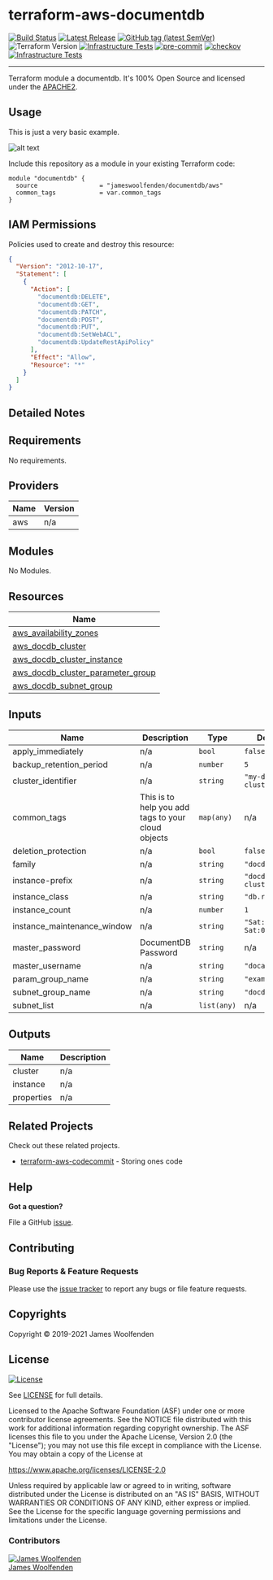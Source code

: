 # terraform-aws-documentdb

[![Build Status](https://github.com/JamesWoolfenden/terraform-aws-documentdb/workflows/Verify%20and%20Bump/badge.svg?branch=master)](https://github.com/JamesWoolfenden/terraform-aws-documentdb)
[![Latest Release](https://img.shields.io/github/release/JamesWoolfenden/terraform-aws-documentdb.svg)](https://github.com/JamesWoolfenden/terraform-aws-documentdb/releases/latest)
[![GitHub tag (latest SemVer)](https://img.shields.io/github/tag/JamesWoolfenden/terraform-aws-documentdb.svg?label=latest)](https://github.com/JamesWoolfenden/terraform-aws-documentdb/releases/latest)
![Terraform Version](https://img.shields.io/badge/tf-%3E%3D0.14.0-blue.svg)
[![Infrastructure Tests](https://www.bridgecrew.cloud/badges/github/JamesWoolfenden/terraform-aws-documentdb/cis_aws)](https://www.bridgecrew.cloud/link/badge?vcs=github&fullRepo=JamesWoolfenden%2Fterraform-aws-documentdb&benchmark=CIS+AWS+V1.2)
[![pre-commit](https://img.shields.io/badge/pre--commit-enabled-brightgreen?logo=pre-commit&logoColor=white)](https://github.com/pre-commit/pre-commit)
[![checkov](https://img.shields.io/badge/checkov-verified-brightgreen)](https://www.checkov.io/)
[![Infrastructure Tests](https://www.bridgecrew.cloud/badges/github/jameswoolfenden/terraform-aws-documentdb/general)](https://www.bridgecrew.cloud/link/badge?vcs=github&fullRepo=JamesWoolfenden%2Fterraform-aws-documentdb&benchmark=INFRASTRUCTURE+SECURITY)

---

Terraform module a documentdb. It's 100% Open Source and licensed under the [APACHE2](LICENSE).

## Usage

This is just a very basic example.

![alt text](./diagram/documentdb.png)

Include this repository as a module in your existing Terraform code:

```hcl
module "documentdb" {
  source                 = "jameswoolfenden/documentdb/aws"
  common_tags            = var.common_tags
}
```

## IAM Permissions

Policies used to create and destroy this resource:

```json
{
  "Version": "2012-10-17",
  "Statement": [
    {
      "Action": [
        "documentdb:DELETE",
        "documentdb:GET",
        "documentdb:PATCH",
        "documentdb:POST",
        "documentdb:PUT",
        "documentdb:SetWebACL",
        "documentdb:UpdateRestApiPolicy"
      ],
      "Effect": "Allow",
      "Resource": "*"
    }
  ]
}
```

## Detailed Notes

<!-- BEGINNING OF PRE-COMMIT-TERRAFORM DOCS HOOK -->
## Requirements

No requirements.

## Providers

| Name | Version |
|------|---------|
| aws | n/a |

## Modules

No Modules.

## Resources

| Name |
|------|
| [aws_availability_zones](https://registry.terraform.io/providers/hashicorp/aws/latest/docs/data-sources/availability_zones) |
| [aws_docdb_cluster](https://registry.terraform.io/providers/hashicorp/aws/latest/docs/resources/docdb_cluster) |
| [aws_docdb_cluster_instance](https://registry.terraform.io/providers/hashicorp/aws/latest/docs/resources/docdb_cluster_instance) |
| [aws_docdb_cluster_parameter_group](https://registry.terraform.io/providers/hashicorp/aws/latest/docs/resources/docdb_cluster_parameter_group) |
| [aws_docdb_subnet_group](https://registry.terraform.io/providers/hashicorp/aws/latest/docs/resources/docdb_subnet_group) |

## Inputs

| Name | Description | Type | Default | Required |
|------|-------------|------|---------|:--------:|
| apply\_immediately | n/a | `bool` | `false` | no |
| backup\_retention\_period | n/a | `number` | `5` | no |
| cluster\_identifier | n/a | `string` | `"my-docdb-cluster"` | no |
| common\_tags | This is to help you add tags to your cloud objects | `map(any)` | n/a | yes |
| deletion\_protection | n/a | `bool` | `false` | no |
| family | n/a | `string` | `"docdb3.6"` | no |
| instance-prefix | n/a | `string` | `"docdb-cluster-demo"` | no |
| instance\_class | n/a | `string` | `"db.r5.large"` | no |
| instance\_count | n/a | `number` | `1` | no |
| instance\_maintenance\_window | n/a | `string` | `"Sat:00:00-Sat:03:00"` | no |
| master\_password | DocumentDB Password | `string` | n/a | yes |
| master\_username | n/a | `string` | `"docadmin"` | no |
| param\_group\_name | n/a | `string` | `"examplea"` | no |
| subnet\_group\_name | n/a | `string` | `"docdb"` | no |
| subnet\_list | n/a | `list(any)` | n/a | yes |

## Outputs

| Name | Description |
|------|-------------|
| cluster | n/a |
| instance | n/a |
| properties | n/a |
<!-- END OF PRE-COMMIT-TERRAFORM DOCS HOOK -->

## Related Projects

Check out these related projects.

- [terraform-aws-codecommit](https://github.com/jameswoolfenden/terraform-aws-documentdb) - Storing ones code

## Help

**Got a question?**

File a GitHub [issue](https://github.com/jameswoolfenden/terraform-aws-documentdb/issues).

## Contributing

### Bug Reports & Feature Requests

Please use the [issue tracker](https://github.com/jameswoolfenden/terraform-aws-documentdb/issues) to report any bugs or file feature requests.

## Copyrights

Copyright © 2019-2021 James Woolfenden

## License

[![License](https://img.shields.io/badge/License-Apache%202.0-blue.svg)](https://opensource.org/licenses/Apache-2.0)

See [LICENSE](LICENSE) for full details.

Licensed to the Apache Software Foundation (ASF) under one
or more contributor license agreements. See the NOTICE file
distributed with this work for additional information
regarding copyright ownership. The ASF licenses this file
to you under the Apache License, Version 2.0 (the
"License"); you may not use this file except in compliance
with the License. You may obtain a copy of the License at

<https://www.apache.org/licenses/LICENSE-2.0>

Unless required by applicable law or agreed to in writing,
software distributed under the License is distributed on an
"AS IS" BASIS, WITHOUT WARRANTIES OR CONDITIONS OF ANY
KIND, either express or implied. See the License for the
specific language governing permissions and limitations
under the License.

### Contributors

[![James Woolfenden][jameswoolfenden_avatar]][jameswoolfenden_homepage]<br/>[James Woolfenden][jameswoolfenden_homepage]

[jameswoolfenden_homepage]: https://github.com/jameswoolfenden
[jameswoolfenden_avatar]: https://github.com/jameswoolfenden.png?size=150
[github]: https://github.com/jameswoolfenden
[linkedin]: https://www.linkedin.com/in/jameswoolfenden/
[twitter]: https://twitter.com/JimWoolfenden
[share_twitter]: https://twitter.com/intent/tweet/?text=terraform-aws-documentdb&url=https://github.com/jameswoolfenden/terraform-aws-documentdb
[share_linkedin]: https://www.linkedin.com/shareArticle?mini=true&title=terraform-aws-documentdb&url=https://github.com/jameswoolfenden/terraform-aws-documentdb
[share_reddit]: https://reddit.com/submit/?url=https://github.com/jameswoolfenden/terraform-aws-documentdb
[share_facebook]: https://facebook.com/sharer/sharer.php?u=https://github.com/jameswoolfenden/terraform-aws-documentdb
[share_email]: mailto:?subject=terraform-aws-documentdb&body=https://github.com/jameswoolfenden/terraform-aws-documentdb
